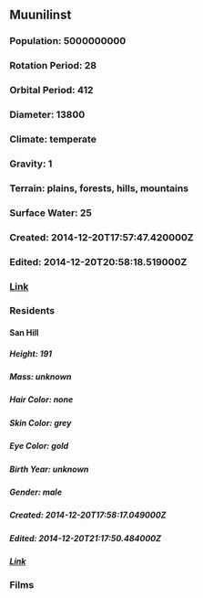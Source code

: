 ## Muunilinst
### Population: 5000000000
### Rotation Period: 28
### Orbital Period: 412
### Diameter: 13800
### Climate: temperate
### Gravity: 1
### Terrain: plains, forests, hills, mountains
### Surface Water: 25
### Created: 2014-12-20T17:57:47.420000Z
### Edited: 2014-12-20T20:58:18.519000Z
### [Link](https://swapi.dev/api/planets/57/)
### Residents
#### San Hill
##### Height: 191
##### Mass: unknown
##### Hair Color: none
##### Skin Color: grey
##### Eye Color: gold
##### Birth Year: unknown
##### Gender: male
##### Created: 2014-12-20T17:58:17.049000Z
##### Edited: 2014-12-20T21:17:50.484000Z
##### [Link](https://swapi.dev/api/people/77/)
### Films